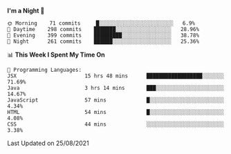 <!--START_SECTION:waka-->
**I'm a Night 🦉** 

```text
🌞 Morning    71 commits     █░░░░░░░░░░░░░░░░░░░░░░░░   6.9% 
🌆 Daytime    298 commits    ███████░░░░░░░░░░░░░░░░░░   28.96% 
🌃 Evening    399 commits    █████████░░░░░░░░░░░░░░░░   38.78% 
🌙 Night      261 commits    ██████░░░░░░░░░░░░░░░░░░░   25.36%

```


📊 **This Week I Spent My Time On** 

```text
💬 Programming Languages: 
JSX                      15 hrs 48 mins      ██████████████████░░░░░░░   71.69% 
Java                     3 hrs 14 mins       ███░░░░░░░░░░░░░░░░░░░░░░   14.67% 
JavaScript               57 mins             █░░░░░░░░░░░░░░░░░░░░░░░░   4.34% 
HTML                     54 mins             █░░░░░░░░░░░░░░░░░░░░░░░░   4.08% 
CSS                      44 mins             ░░░░░░░░░░░░░░░░░░░░░░░░░   3.38%

```


 Last Updated on 25/08/2021
<!--END_SECTION:waka-->
